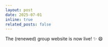 ```yaml
---
layout: post
date: 2025-07-01
inline: true
related_posts: false
---
```

The (renewed) group website is now live! :sparkles: :smile:
